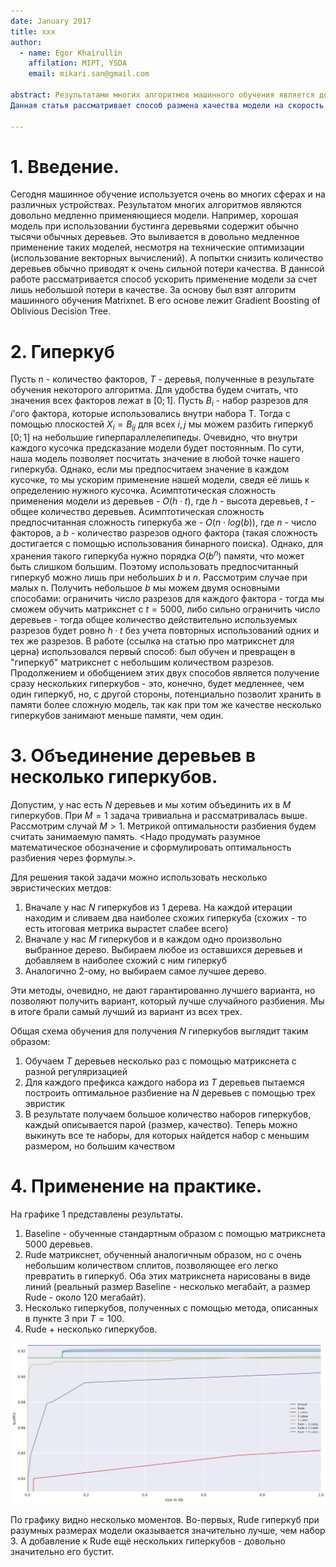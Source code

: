 ```yaml
---
date: January 2017
title: xxx
author:
  - name: Egor Khairullin
    affilation: MIPT, YSDA
    email: mikari.san@gmail.com

abstract: Результатами многих алгоритмов машинного обучения является довольно сложная и медленно применяющаяся модель. Однако такие модели хочется применять в условиях ограниченных ресурсов и пропускать через них как можно больше событий.
Данная статья рассматривает способ размена качества модели на скорость её применения для алгоритма Matrixnet, основанного на бустинге деревьями. Идея заключается в объединении двух подходв: обучение меньшего количества деревьев и объединение деревьев в огромные деревья-кубы. <...>

---
```


# 1. Введение.
Сегодня машинное обучение используется очень во многих сферах и на различных устройствах. Результатом многих алгоритмов являются довольно медленно применяющиеся модели. Например, хорошая модель при использовании бустинга деревьями содержит обычно тысячи обычных деревьев. Это выливается в довольно медленное применение таких моделей, несмотря на технические оптимизации (использование векторных вычислений). А попытки снизить количество деревьев обычно приводят к очень сильной потери качества. В даннcой работе рассматривается способ ускорить применение модели за счет лишь небольшой потери в качестве. За основу был взят алгоритм машинного обучения Matrixnet. В его основе лежит Gradient Boosting of Oblivious Decision Tree.

# 2. Гиперкуб
Пусть n - количество факторов, $T$ - деревья, полученные в результате обучения некоторого алгоритма. Для удобства будем считать, что значения всех факторов лежат в $[0;1]$.
Пусть $B_i$ - набор разрезов для $i$'ого фактора, которые использовались внутри набора T. Тогда с помощью плоскостей $X_i = B_{ij}$ для всех $i,j$ мы можем разбить гиперкуб $[0;1]$ на небольшие гиперпараллелепипеды. Очевидно, что внутри каждого кусочка предсказание модели будет постоянным.
По сути, наша модель позволяет посчитать значение в любой точке нашего гиперкуба. Однако, если мы предпосчитаем значение в каждом кусочке, то мы ускорим применение нашей модели, сведя её лишь к определению нужного кусочка. Асимптотическая сложность применения модели из деревьев - $O(h \cdot t)$, где $h$ - высота деревьев, $t$ - общее количество деревьев. Асимптотическая сложность предпосчитанная сложность гиперкуба же - $O(n \cdot log(b))$, где $n$ - число факторов, а $b$ - количество разрезов одного фактора (такая сложность достигается с помощью использования бинарного поиска).
Однако, для хранения такого гиперкуба нужно порядка $O(b^n)$ памяти, что может быть слишком большим. Поэтому использовать предпосчитанный гиперкуб можно лишь при небольших $b$ и $n$.
Рассмотрим случае при малых n. Получить небольшое $b$ мы можем двумя основными способами: ограничить число разрезов для каждого фактора - тогда мы сможем обучить матрикснет с $t=5000$, либо сильно ограничить число деревьев - тогда общее количество действительно используемых разрезов будет ровно $h \cdot t$ без учета повторных использований одних и тех же разрезов.
В работе (ссылка на статью про матрикснет для церна) использовался первый способ: был обучен и превращен в "гиперкуб" матрикснет с небольшим количеством разрезов.
Продолжением и обобщением этих двух способов является получение сразу нескольких гиперкубов - это, конечно, будет медленнее, чем один гиперкуб, но, с другой стороны, потенциально позволит хранить в памяти более сложную модель, так как при том же качестве несколько гиперкубов занимают меньше памяти, чем один.

# 3. Объединение деревьев в несколько гиперкубов.
Допустим, у нас есть $N$ деревьев и мы хотим объединить их в $M$ гиперкубов. При $M=1$ задача тривиальна и рассматривалась выше. Рассмотрим случай $M > 1$. Метрикой оптимальности разбиения будем считать занимаемую память.
<Надо продумать разумное математическое обозначение и сформулировать оптимальность разбиения через формулы.>.

Для решения такой задачи можно использовать несколько эвристических метдов:

  1) Вначале у нас $N$ гиперкубов из $1$ дерева. На каждой итерации находим и сливаем два наиболее схожих гиперкуба (схожих - то есть итоговая метрика вырастет слабее всего)
  2) Вначале у нас $M$ гиперкубов и в каждом одно произвольно выбранное дерево. Выбираем любое из оставшихся деревьев и добавляем в наиболее схожий с ним гиперкуб
  3) Аналогично 2-ому, но выбираем самое лучшее дерево.

Эти методы, очевидно, не дают гарантированно лучшего варианта, но позволяют получить вариант, который лучше случайного разбиения. Мы в итоге брали самый лучший из вариант из всех трех.

Общая схема обучения для получения $N$ гиперкубов выглядит таким образом:

  1) Обучаем $T$ деревьев несколько раз с помощью матрикснета с разной регуляризацией
  2) Для каждого префикса каждого набора из $T$ деревьев пытаемся построить оптимальное разбиение на $N$ деревьев с помощью трех эвристик
  3) В результате получаем большое количество наборов гиперкубов, каждый описывается парой (размер, качество). Теперь можно выкинуть все те наборы, для которых найдется набор с меньшим размером, но большим качеством

# 4. Применение на практике.
На графике 1 представлены результаты.

  1) Baseline - обученные стандартным образом с помощью матрикснета $5000$ деревьев.
  2) Rude матрикснет, обученный аналогичным образом, но с очень небольшим количеством сплитов, позволяющее его легко превратить в гиперкуб.
  Оба этих матрикснета нарисованы в виде линий (реальный размер Baseline - несколько мегабайт, а размер Rude - около 120 мегабайт).
  3) Несколько гиперкубов, полученных с помощью метода, описанных в пункте 3 при $T=100$.
  4) Rude + несколько гиперкубов.

![качество против размера](quality_vs_size.png)

По графику видно несколько моментов. Во-первых, Rude гиперкуб при разумных размерах модели оказывается значительно лучше, чем набор 3. А добавление к Rude ещё нескольких гиперкубов - довольно значительно его бустит.
